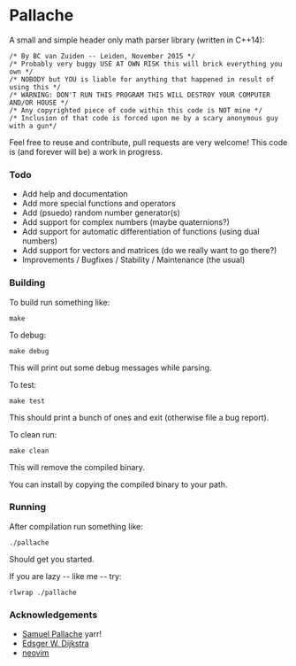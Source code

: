 # Pallache
A small and simple header only math parser library (written in C++14):
```
/* By BC van Zuiden -- Leiden, November 2015 */
/* Probably very buggy USE AT OWN RISK this will brick everything you own */
/* NOBODY but YOU is liable for anything that happened in result of using this */
/* WARNING: DON'T RUN THIS PROGRAM THIS WILL DESTROY YOUR COMPUTER AND/OR HOUSE */
/* Any copyrighted piece of code within this code is NOT mine */
/* Inclusion of that code is forced upon me by a scary anonymous guy with a gun*/
```
Feel free to reuse and contribute, pull requests are very welcome!
This code is (and forever will be) a work in progress.

### Todo
* Add help and documentation
* Add more special functions and operators
* Add (psuedo) random number generator(s)
* Add support for complex numbers (maybe quaternions?)
* Add support for automatic differentiation of functions (using dual numbers)
* Add support for vectors and matrices (do we really want to go there?)
* Improvements / Bugfixes / Stability / Maintenance (the usual)

### Building
To build run something like:
```
make
```

To debug:
```
make debug
```
This will print out some debug messages while parsing.

To test:
```
make test
```
This should print a bunch of ones and exit (otherwise file a bug report).

To clean run:
```
make clean
```
This will remove the compiled binary.

You can install by copying the compiled binary to your path.

### Running
After compilation run something like:
```
./pallache 
```
Should get you started.  

If you are lazy -- like me -- try:
```
rlwrap ./pallache
```

### Acknowledgements
* [Samuel Pallache](https://en.wikipedia.org/wiki/Samuel_Pallache) yarr!
* [Edsger W. Dijkstra](https://en.wikipedia.org/wiki/Edsger_W._Dijkstra)
* [neovim](https://neovim.io)
